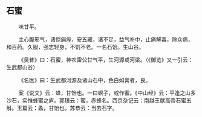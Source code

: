 ## 石蜜
<p>&emsp;&emsp;
味甘平。
</p>
<p>&emsp;&emsp;
主心腹邪气，诸惊痫痓，安五藏，诸不足，益气补中，止痛解毒，除众病，和百药。久服，强志轻身，不饥不老。一名石饴。生山谷。
</p>
<p>&emsp;&emsp;
《吴普》曰：石蜜，神农雷公甘气平，生河源或河梁。（《御览》又一引云：生武都山谷）
</p>
<p>&emsp;&emsp;
《名医》曰：生武都河源及诸山石中，色白如膏者，良。
</p>
<p>&emsp;&emsp;
案《说文》云：蜂，甘饴也。一曰螟子，或作蜜。《中山经》云：平逢之山多沙石，实惟蜂蜜之庐。郭璞云：蜜，赤蜂名。西京杂记云：南越王献高帝石蜜五斛。玉篇云：螽，甘饴也。苏恭云：当去石字。
</p>











